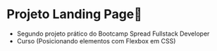 # Projeto Landing Page:page_facing_up:

- Segundo projeto prático do Bootcamp Spread Fullstack Developer 
- Curso (Posicionando elementos com Flexbox em CSS)
